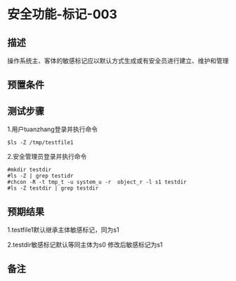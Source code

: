 # 安全功能-标记-003

## 描述

操作系统主、客体的敏感标记应以默认方式生成或有安全员进行建立、维护和管理

## 预置条件

## 测试步骤

1.用户tuanzhang登录并执行命令

```$echo tuanzhang > /tmp/testfile1
$ls -Z /tmp/testfile1
```

2.安全管理员登录并执行命令

```$su -
#mkdir testdir
#ls -Z | grep testidr
#chcon -R -t tmp_t -u system_u -r  object_r -l s1 testdir
#ls -Z testdir | grep testdir
```

## 预期结果

1.testfile1默认继承主体敏感标记，同为s1

2.testdir敏感标记默认等同主体为s0
修改后敏感标记为s1

## 备注